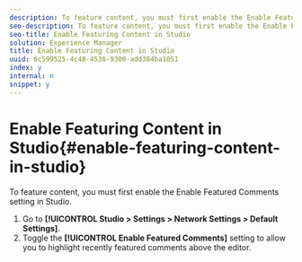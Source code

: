 ```yaml
---
description: To feature content, you must first enable the Enable Featured Comments setting in Studio.
seo-description: To feature content, you must first enable the Enable Featured Comments setting in Studio.
seo-title: Enable Featuring Content in Studio
solution: Experience Manager
title: Enable Featuring Content in Studio
uuid: 6c599525-4c48-4536-9300-add384ba1051
index: y
internal: n
snippet: y
---
```


# Enable Featuring Content in Studio{#enable-featuring-content-in-studio}

To feature content, you must first enable the Enable Featured Comments setting in Studio.

1. Go to **[!UICONTROL Studio > Settings > Network Settings > Default Settings]**.
1. Toggle the **[!UICONTROL Enable Featured Comments]** setting to allow you to highlight recently featured comments above the editor.
